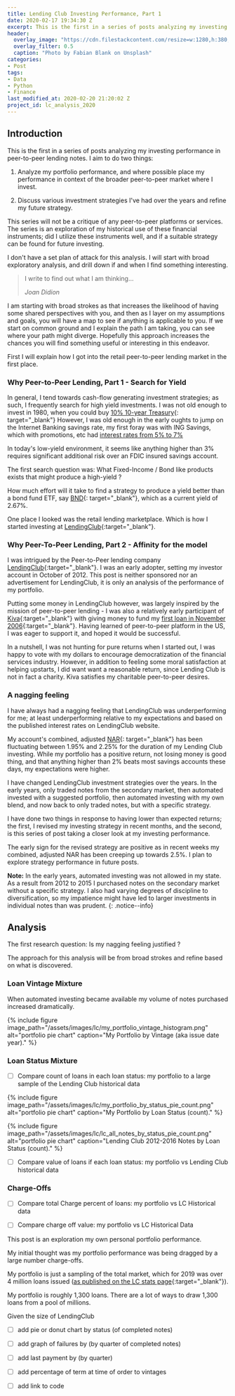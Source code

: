 ```yaml
---
title: Lending Club Investing Performance, Part 1
date: 2020-02-17 19:34:30 Z
excerpt: This is the first in a series of posts analyzing my investing performance in peer-to-peer lending notes. 
header:
  overlay_image: "https://cdn.filestackcontent.com/resize=w:1280,h:380,fit:crop/compress/3vLHQUvRxyMfKDpkJD8N"   
  overlay_filter: 0.5 
  caption: "Photo by Fabian Blank on Unsplash"  
categories:
- Post
tags:
- Data
- Python
- Finance
last_modified_at: 2020-02-20 21:20:02 Z 
project_id: lc_analysis_2020  
---
```




## Introduction 
This is the first in a series of posts analyzing my investing performance in peer-to-peer lending notes. I aim to do two things:  

  1. Analyze my portfolio performance, and where possible place my performance in context of the broader peer-to-peer market where I invest.  

  2. Discuss various investment strategies I've had over the years and refine my future strategy.  

This series will not be a critique of any peer-to-peer platforms or services. The series is an exploration of my historical use of these financial instruments; did I utilize these instruments well, and if a suitable strategy can be found for future investing.

I don't have a set plan of attack for this analysis. I will start with broad exploratory analysis, and drill down if and when I find something interesting. 

> I write to find out what I am thinking...   
>  
> <cite>Joan Didion </cite> 


I am starting with broad strokes as that increases the likelihood of having some shared perspectives with you, and then as I layer on my assumptions and goals, you will have a map to see if anything is applicable to you. If we start on common ground and I explain the path I am taking, you can see where your path might diverge. Hopefully this approach increases the chances you will find something useful or interesting in this endeavor.


First I will explain how I got into the retail peer-to-peer lending market in the first place. 


### Why Peer-to-Peer Lending, Part 1 - Search for Yield  

In general, I tend towards cash-flow generating investment strategies; as such, I frequently search for high yield investments.  I was not old enough to invest in 1980, when you could buy [10% 10-year Treasury](https://www.multpl.com/10-year-treasury-rate/table/by-year){: target="_blank"}  However, I was old enough in the early oughts to jump on the Internet Banking savings rate, my first foray was with ING Savings, which with promotions, etc had [interest rates from 5%  to 7% ](https://forums.whirlpool.net.au/archive/2039928)  


In today's low-yield environment, it seems like anything higher than 3%  requires significant additional risk over an FDIC insured savings account. 

The first search question was: What Fixed-Income / Bond like products exists that might produce a high-yield ? 

How much effort will it take to find a strategy to produce a yield better than a bond fund ETF, say [BND](https://finance.yahoo.com/quote/BND?p=BND&.tsrc=fin-srch){: target="_blank"}, which as a current yield of 2.67%.  

One place I looked was the retail lending marketplace. Which is how I started investing at [LendingClub](https://www.lendingclub.com){:target="_blank"}.


### Why Peer-To-Peer Lending, Part 2 - Affinity for the model  


I was intrigued by the Peer-to-Peer lending company [LendingClub](https://www.lendingclub.com){:target="_blank"}. I was an early adopter, setting my investor account in October of 2012. This post is neither sponsored nor an advertisement for LendingClub, it is only an analysis of the performance of my portfolio.

Putting some money in LendingClub however, was largely inspired by the mission of peer-to-peer lending - I was also a relatively early participant of [Kiva](https://www.kiva.org){:target="_blank"} with giving money to fund my [first loan in November 2006](https://www.kiva.org/lend/1147){:target="_blank"}. Having learned of peer-to-peer platform in the US, I was eager to support it, and hoped it would be successful.

In a nutshell, I was not hunting for pure returns when I started out, I was happy to vote with my dollars to encourage democratization of the financial services industry. However, in addition to feeling some moral satisfaction at helping upstarts, I did want want a reasonable return, since Lending Club is not in fact a charity. Kiva satisfies my charitable peer-to-peer desires.


### A nagging feeling  

I have always had a nagging feeling that LendingClub was underperforming for me; at least underperforming relative to my expectations and based on the published interest rates on LendingClub website.  

My account's combined, adjusted [NAR](https://www.lendingclub.com/public/about-nar-trader.action#what-are-nar){: target="_blank"} has been fluctuating between 1.95% and 2.25% for the duration of my Lending Club investing. While my portfolio has a positive return, not losing money is good thing, and that anything higher than 2% beats most savings accounts these days, my expectations were higher.


I have changed LendingClub investment strategies over the years.  In the early years, only traded notes from the secondary market, then automated invested with a suggested portfolio, then automated investing with my own blend, and now back to only traded notes, but with a specific strategy.

I have done two things in response to having lower than expected returns; the first, I revised my investing strategy in recent months, and the second, is this series of post taking a closer look at my investing performance. 


The early sign for the revised strategy are positive as in recent weeks my combined, adjusted NAR has been creeping up towards 2.5%. I plan to explore strategy performance in future posts.



**Note:** In the early years, automated investing was not allowed in my state. As a result from 2012 to 2015 I purchased notes on the secondary market without a specific strategy. I also had varying degrees of discipline to diversification, so my impatience might have led to larger investments in individual notes than was prudent.
{: .notice--info}  


## Analysis  

The first research question:  Is my nagging feeling justified ?

The approach for this analysis will be from broad strokes and refine based on what is discovered.


### Loan Vintage Mixture 

When automated investing became available my volume of notes purchased increased dramatically.

{% include figure image_path="/assets/images/lc/my_portfolio_vintage_histogram.png" alt="portfolio pie chart" caption="My Portfolio by Vintage (aka issue date year)." %}



### Loan Status Mixture

- [ ] Compare count of loans in each loan status:  my portfolio to a large sample of the Lending Club historical data  

{% include figure image_path="/assets/images/lc/my_portfolio_by_status_pie_count.png" alt="portfolio pie chart" caption="My Portfolio by Loan Status (count)." %}



{% include figure image_path="/assets/images/lc/lc_all_notes_by_status_pie_count.png" alt="portfolio pie chart" caption="Lending Club 2012-2016 Notes by Loan Status (count)." %}




- [ ] Compare value of loans if each loan status:  my portfolio vs Lending Club historical data 

### Charge-Offs 

- [ ] Compare total Charge percent of loans:  my portfolio vs LC Historical data  

- [ ] Compare charge off value:  my portfolio vs LC Historical Data 






This post is an exploration my own personal portfolio performance.


My initial thought was my portfolio performance was being dragged by a large number charge-offs.


My portfolio is just a sampling of the total market, which for 2019 was over 4 million loans issued ([as published on the LC stats page](https://www.lendingclub.com/info/statistics.action){:target="_blank"}).


My portfolio is roughly 1,300 loans.  There are a lot of ways to draw 1,300 loans from a pool of millions.



Given the size of LendingClub


- [ ] add pie or donut chart by status (of completed notes)
- [ ] add graph of failures by (by quarter of completed notes)
- [ ] add last payment by (by quarter)


- [ ] add percentage of term at time of order to vintages  

- [ ] add link to code
